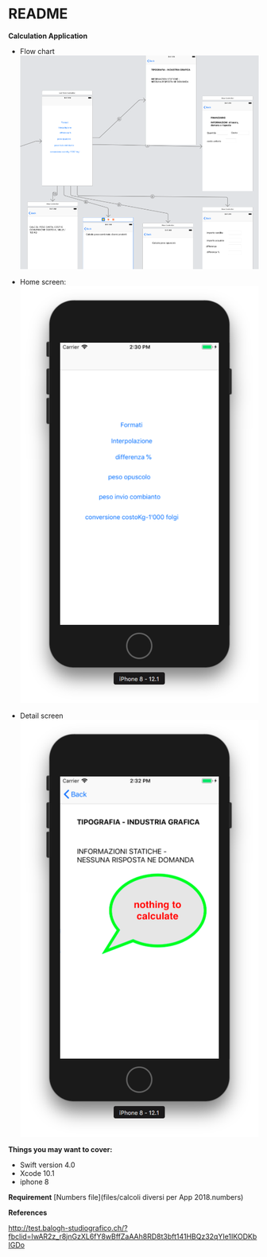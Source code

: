 # README

**Calculation Application**

* Flow chart
![](files/flow.png)

* Home screen:
![](files/home.png)
* Detail screen
![](files/detail1.png)

**Things you may want to cover:**

* Swift version 4.0
* Xcode 10.1
* iphone 8


**Requirement**
[Numbers file](files/calcoli diversi per App 2018.numbers)

**References**

http://test.balogh-studiografico.ch/?fbclid=IwAR2z_r8jnGzXL6fY8wBffZaAAh8RD8t3bft141HBQz32qYIe1IKODKbIGDo
